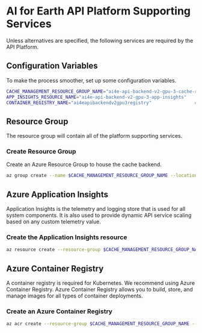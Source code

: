 # AI for Earth API Platform Supporting Services
Unless alternatives are specified, the following services are required by the API Platform.

## Configuration Variables
To make the process smoother, set up some configuration variables.
```bash
CACHE_MANAGEMENT_RESOURCE_GROUP_NAME="ai4e-api-backend-v2-gpu-3-cache-rg"     # Azure Resource Group
APP_INSIGHTS_RESOURCE_NAME="ai4e-api-backend-v2-gpu-3-app-insights"                # Application Services name
CONTAINER_REGISTRY_NAME="ai4eapibackendv2gpu3registry"                # Application Services name
```

## Resource Group
The resource group will contain all of the platform supporting services.

### Create Resource Group
Create an Azure Resource Group to house the cache backend.
```bash
az group create --name $CACHE_MANAGEMENT_RESOURCE_GROUP_NAME --location eastus
```

## Azure Application Insights
Application Insights is the telemetry and logging store that is used for all system components.  It is also used to provide dynamic API service scaling based on any custom telemetry value.

### Create the Application Insights resource
```bash
az resource create --resource-group $CACHE_MANAGEMENT_RESOURCE_GROUP_NAME --resource-type "Microsoft.Insights/components" --name $APP_INSIGHTS_RESOURCE_NAME --location eastus --properties '{"Application_Type":"other"}'
```

## Azure Container Registry
A container registry is required for Kubernetes. We recommend using Azure Container Registry.  Azure Container Registry allows you to build, store, and manage images for all types of container deployments.

### Create an Azure Container Registry
```bash
az acr create --resource-group $CACHE_MANAGEMENT_RESOURCE_GROUP_NAME --name $CONTAINER_REGISTRY_NAME --sku Basic
```